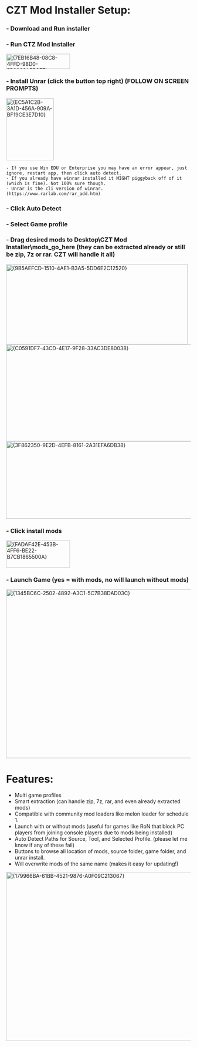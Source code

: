 # CZT Mod Installer Setup:
### - Download and Run installer
### - Run CTZ Mod Installer
<img width="174" height="41" alt="{7EB16B48-08C8-4FFD-98D0-5B2268A55CE7}" src="https://github.com/user-attachments/assets/e7a5422c-d50a-44f9-9d7d-f1647d57bca0" />

### - Install Unrar (click the button top right) (FOLLOW ON SCREEN PROMPTS)
<img width="130" height="169" alt="{EC5A1C2B-3A1D-456A-909A-BF19CE3E7D10}" src="https://github.com/user-attachments/assets/979c31f1-9552-4a96-8f69-e2784c1623d4" />

    - If you use Win EDU or Enterprise you may have an error appear, just ignore, restart app, then click auto detect.
    - If you already have winrar installed it MIGHT piggyback off of it (which is fine). Not 100% sure though.
    - Unrar is the cli version of winrar. (https://www.rarlab.com/rar_add.htm)
    
### - Click Auto Detect
### - Select Game profile
### - Drag desired mods to Desktop\CZT Mod Installer\mods_go_here (they can be extracted already or still be zip, 7z or rar. CZT will handle it all)
<img width="495" height="218" alt="{9B5AEFCD-1510-4AE1-B3A5-5DD6E2C12520}" src="https://github.com/user-attachments/assets/51c7af1c-486f-40b8-bee4-705e7fcf5d36" />
<img width="736" height="264" alt="{C0591DF7-43CD-4E17-9F28-33AC3DE80038}" src="https://github.com/user-attachments/assets/113e5b5d-eb4a-485e-81ce-db6ffdb032b3" />
<img width="738" height="211" alt="{3F862350-9E2D-4EFB-8161-2A31EFA6DB38}" src="https://github.com/user-attachments/assets/2993f106-f080-4491-a0e0-7846efa30dfb" />

### - Click install mods
<img width="174" height="74" alt="{FADAF42E-453B-4FF6-BE22-B7CB1865500A}" src="https://github.com/user-attachments/assets/03a81e48-37ad-4bea-9ce3-1d1bdf7d7b7e" />

### - Launch Game (yes = with mods, no will launch without mods)
<img width="757" height="460" alt="{1345BC6C-2502-4892-A3C1-5C7B38DAD03C}" src="https://github.com/user-attachments/assets/3929d6e5-2851-4a44-a569-6e019b094d0f" />



# Features:
- Multi game profiles
- Smart extraction (can handle zip, 7z, rar, and even already extracted mods)
- Compatible with community mod loaders like melon loader for schedule 1.
- Launch with or without mods (useful for games like RoN that block PC players from joining console players due to mods being installed)
- Auto Detect Paths for Source, Tool, and Selected Profile. (please let me know if any of these fail)
- Buttons to browse all location of mods, source folder, game folder, and unrar install.
- Will overwrite mods of the same name (makes it easy for updating!)

<img width="762" height="460" alt="{179966BA-61BB-4521-9876-A0F09C213067}" src="https://github.com/user-attachments/assets/96e06fc8-5234-4445-bdd3-62d902bf4b3e" />
